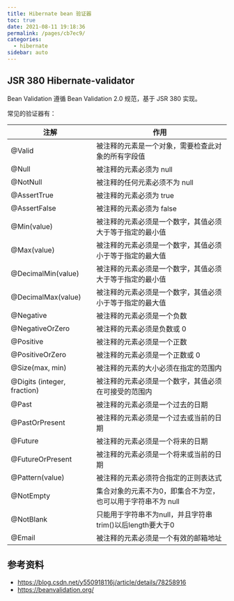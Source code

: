 ```yaml
---
title: Hibernate bean 验证器
toc: true
date: 2021-08-11 19:18:36
permalink: /pages/cb7ec9/
categories:
  - hibernate
sidebar: auto
---
```




## JSR 380 Hibernate-validator

Bean Validation 遵循 Bean Validation 2.0 规范，基于 JSR 380 实现。

常见的验证器有：

| 注解 | 	作用 |
| ---- | ---- |
| @Valid| 被注释的元素是一个对象，需要检查此对象的所有字段值 |
| @Null| 被注释的元素必须为 null |
| @NotNull| 被注释的任何元素必须不为 null |
| @AssertTrue| 被注释的元素必须为 true |
| @AssertFalse| 被注释的元素必须为 false |
| @Min(value)| 被注释的元素必须是一个数字，其值必须大于等于指定的最小值 |
| @Max(value)| 被注释的元素必须是一个数字，其值必须小于等于指定的最大值 |
| @DecimalMin(value)| 被注释的元素必须是一个数字，其值必须大于等于指定的最小值 |
| @DecimalMax(value)| 被注释的元素必须是一个数字，其值必须小于等于指定的最大值 |
| @Negative| 被注释的元素必须是一个负数 |
| @NegativeOrZero| 被注释的元素必须是负数或 0 |
| @Positive| 被注释的元素必须是一个正数 |
| @PositiveOrZero| 被注释的元素必须是一个正数或 0 |
| @Size(max, min)| 被注释的元素的大小必须在指定的范围内 |
| @Digits (integer, fraction)| 被注释的元素必须是一个数字，其值必须在可接受的范围内 |
| @Past| 被注释的元素必须是一个过去的日期 |
| @PastOrPresent| 被注释的元素必须是一个过去或当前的日期 |
| @Future| 被注释的元素必须是一个将来的日期 |
| @FutureOrPresent| 被注释的元素必须是一个将来或当前的日期 |
| @Pattern(value)| 被注释的元素必须符合指定的正则表达式 |
| @NotEmpty| 集合对象的元素不为0，即集合不为空，也可以用于字符串不为 null |
| @NotBlank| 只能用于字符串不为null，并且字符串trim()以后length要大于0 |
| @Email| 被注释的元素必须是一个有效的邮箱地址 |

## 参考资料

- https://blog.csdn.net/y550918116j/article/details/78258916
- https://beanvalidation.org/

